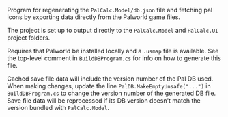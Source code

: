 Program for regenerating the `PalCalc.Model/db.json` file and fetching pal icons by exporting data directly from the Palworld game files.

The project is set up to output directly to the `PalCalc.Model` and `PalCalc.UI` project folders.

Requires that Palworld be installed locally and a `.usmap` file is available. See the top-level comment in `BuildDBProgram.cs` for info on how to generate this file.

Cached save file data will include the version number of the Pal DB used. When making changes, update the line `PalDB.MakeEmptyUnsafe("...")` in `BuildDBProgram.cs` to change the version number of the generated DB file. Save file data will be reprocessed if its DB version doesn't match the version bundled with `PalCalc.Model`.